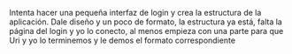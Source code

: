 Intenta hacer una pequeña interfaz de login y crea la estructura de la aplicación.
Dale diseño y un poco de formato, la estructura ya está, falta la página del login y yo lo conecto, al menos empieza con una parte para que Uri y yo lo terminemos y le demos el formato correspondiente